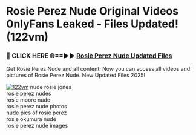 # Rosie Perez Nude Original Videos 0nlyFans Leaked - Files Updated! (122vm)

<h3>🔴 CLICK HERE 🌐==►► <a href="https://tinyurl.com/4mcuefdz" rel="nofollow">Rosie Perez Nude Updated Files</a></h3>

Get Rosie Perez Nude and all content. Now you can access all videos and pictures of Rosie Perez Nude. New Updated Files 2025!

[![122vm](https://i.imgur.com/StAQSOY.gif)](https://tinyurl.com/4mcuefdz)
nude rosie jones<br>
rosie perez nudes<br>
rosie moore nude<br>
rosie perez nude photos<br>
nude pics of rosie perez<br>
rosie okumura nude<br>
rosie perez nude images